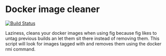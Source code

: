# Docker image cleaner
[![Build Status](https://travis-ci.org/laetificat/docker-image-cleaner.svg?branch=master)](https://travis-ci.org/laetificat/docker-image-cleaner)

Laziness, cleans your docker images when using fig because
fig likes to untag previous builds an let them sit there
instead of removing them. This script will look for images
tagged with <none> and removes them using the docker rmi
command.
